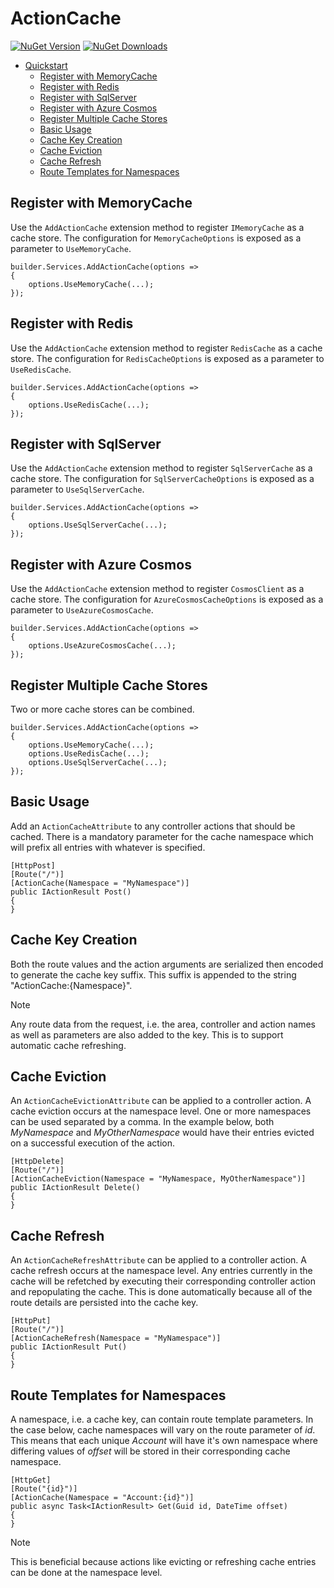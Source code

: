 
# ActionCache

[![NuGet Version](https://img.shields.io/nuget/v/ActionCache.svg)](https://www.nuget.org/packages/ActionCache/) [![NuGet Downloads](https://img.shields.io/nuget/dt/ActionCache.svg)](https://www.nuget.org/packages/ActionCache/)

- [Quickstart](#quickstart)
    * [Register with MemoryCache](#register-with-imemorycache)
    * [Register with Redis](#register-with-redis)
    * [Register with SqlServer](#register-with-sqlserver)
    * [Register with Azure Cosmos](#register-with-azure-cosmos)
    * [Register Multiple Cache Stores](#register-multiple-cache-stores)
    * [Basic Usage](#basic-usage)
    * [Cache Key Creation](#cache-key-creation)
    * [Cache Eviction](#cache-eviction)
    * [Cache Refresh](#cache-refresh)
    * [Route Templates for Namespaces](#route-templates-for-namespaces)

## Register with MemoryCache

Use the `AddActionCache` extension method to register `IMemoryCache` as a cache store. The configuration for `MemoryCacheOptions` is exposed as a parameter to `UseMemoryCache`.

    builder.Services.AddActionCache(options => 
    {
        options.UseMemoryCache(...);
    });

## Register with Redis

Use the `AddActionCache` extension method to register `RedisCache` as a cache store. The configuration for `RedisCacheOptions` is exposed as a parameter to `UseRedisCache`.

    builder.Services.AddActionCache(options => 
    {
        options.UseRedisCache(...);
    });

## Register with SqlServer

Use the `AddActionCache` extension method to register `SqlServerCache` as a cache store. The configuration for `SqlServerCacheOptions` is exposed as a parameter to `UseSqlServerCache`.

    builder.Services.AddActionCache(options => 
    {
        options.UseSqlServerCache(...);
    });

## Register with Azure Cosmos

Use the `AddActionCache` extension method to register `CosmosClient` as a cache store. The configuration for `AzureCosmosCacheOptions` is exposed as a parameter to `UseAzureCosmosCache`.

    builder.Services.AddActionCache(options => 
    {
        options.UseAzureCosmosCache(...);
    });

## Register Multiple Cache Stores

Two or more cache stores can be combined. 

    builder.Services.AddActionCache(options => 
    {
        options.UseMemoryCache(...);
        options.UseRedisCache(...);
        options.UseSqlServerCache(...);
    });

## Basic Usage

Add an `ActionCacheAttribute` to any controller actions that should be cached. There is a mandatory parameter for the cache namespace which will prefix all entries with whatever is specified.

    [HttpPost]
    [Route("/")]
    [ActionCache(Namespace = "MyNamespace")]
    public IActionResult Post() 
    {
    }

## Cache Key Creation

Both the route values and the action arguments are serialized then encoded to generate the cache key suffix. This suffix is appended to the string "ActionCache:{Namespace}".

> [!NOTE]
> Any route data from the request, i.e. the area, controller and action names as well as parameters are also added to the key. This is to support automatic cache refreshing.

## Cache Eviction

An `ActionCacheEvictionAttribute` can be applied to a controller action. A cache eviction occurs at the namespace level. One or more namespaces can be used separated by a comma. In the example below, both *MyNamespace* and *MyOtherNamespace* would have their entries evicted on a successful execution of the action.

    [HttpDelete]
    [Route("/")]
    [ActionCacheEviction(Namespace = "MyNamespace, MyOtherNamespace")]
    public IActionResult Delete()
    {
    }

## Cache Refresh

An `ActionCacheRefreshAttribute` can be applied to a controller action. A cache refresh occurs at the namespace level. Any entries currently in the cache will be refetched by executing their corresponding controller action and repopulating the cache. This is done automatically because all of the route details are persisted into the cache key.

    [HttpPut]
    [Route("/")]
    [ActionCacheRefresh(Namespace = "MyNamespace")]
    public IActionResult Put()
    {
    }

## Route Templates for Namespaces

A namespace, i.e. a cache key, can contain route template parameters. In the case below, cache namespaces will vary on the route parameter of *id*. This means that each unique *Account* will have it's own namespace where differing values of *offset* will be stored in their corresponding cache namespace. 

    [HttpGet]
    [Route("{id}")]
    [ActionCache(Namespace = "Account:{id}")]
    public async Task<IActionResult> Get(Guid id, DateTime offset)
    {
    }

> [!NOTE]
> This is beneficial because actions like evicting or refreshing cache entries can be done at the namespace level.